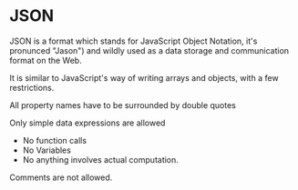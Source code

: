 # JSON

JSON is a format which stands for JavaScript Object Notation, it's pronunced "Jason") and wildly used as a data storage and communication format on the Web.

It is similar to JavaScript's way of writing arrays and objects, with a few restrictions.

All property names have to be surrounded by double quotes

Only simple data expressions are allowed
- No function calls
- No Variables
- No anything involves actual computation.

Comments are not allowed.